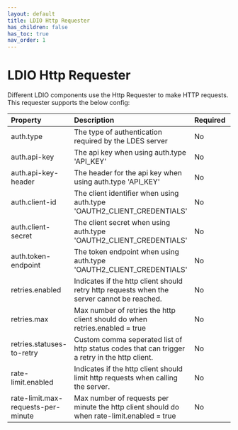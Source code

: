 ```yaml
---
layout: default
title: LDIO Http Requester
has_children: false
has_toc: true
nav_order: 1
---
```


# LDIO Http Requester

Different LDIO components use the Http Requester to make HTTP requests. 
This requester supports the below config:


| Property                            | Description                                                                                   | Required | Default   | Example                     | Supported values                              |
|:------------------------------------|:----------------------------------------------------------------------------------------------|:---------|:----------|:----------------------------|:----------------------------------------------|
| auth.type                           | The type of authentication required by the LDES server                                        | No       | NO_AUTH   | OAUTH2_CLIENT_CREDENTIALS   | NO_AUTH, API_KEY or OAUTH2_CLIENT_CREDENTIALS |
| auth.api-key                        | The api key when using auth.type 'API_KEY'                                                    | No       | N/A       | myKey                       | String                                        |
| auth.api-key-header                 | The header for the api key when using auth.type 'API_KEY'                                     | No       | X-API-KEY | X-API-KEY                   | String                                        |
| auth.client-id                      | The client identifier when using auth.type 'OAUTH2_CLIENT_CREDENTIALS'                        | No       | N/A       | myId                        | String                                        |
| auth.client-secret                  | The client secret when using auth.type 'OAUTH2_CLIENT_CREDENTIALS'                            | No       | N/A       | mySecret                    | String                                        |
| auth.token-endpoint                 | The token endpoint when using auth.type 'OAUTH2_CLIENT_CREDENTIALS'                           | No       | N/A       | http://localhost:8000/token | HTTP and HTTPS urls                           |
| retries.enabled                     | Indicates if the http client should retry http requests when the server cannot be reached.    | No       | true      | true                        | true or false                                 |
| retries.max                         | Max number of retries the http client should do when retries.enabled = true                   | No       | 5         | 100                         | Integer                                       |
| retries.statuses-to-retry           | Custom comma seperated list of http status codes that can trigger a retry in the http client. | No       | N/A       | 410,451                     | Comma seperated list of Integers              |
| rate-limit.enabled                  | Indicates if the http client should limit http requests when calling the server.              | No       | false     | false                       | true or false                                 |
| rate-limit.max-requests-per-minute  | Max number of requests per minute the http client should do when rate-limit.enabled = true    | No       | 500       | 500                         | Integer                                       |
